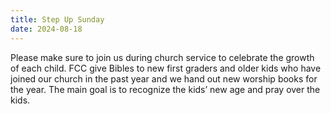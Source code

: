 ```yaml
---
title: Step Up Sunday
date: 2024-08-18
---
```


Please make sure to join us during church service to celebrate the growth of each child. FCC give Bibles to new first graders and older kids who have joined our church in the past year and we hand out new worship books for the year. The main goal is to recognize the kids’ new age and pray over the kids.
